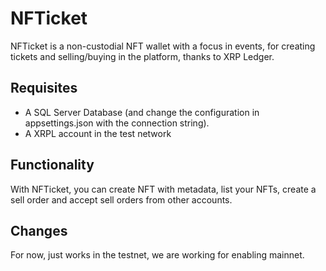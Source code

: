 # NFTicket

NFTicket is a non-custodial NFT wallet with a focus in events, for creating tickets and selling/buying in the platform, thanks to XRP Ledger.

## Requisites

- A SQL Server Database (and change the configuration in appsettings.json with the connection string).
- A XRPL account in the test network

## Functionality

With NFTicket, you can create NFT with metadata, list your NFTs, create a sell order and accept sell orders from other accounts.

## Changes

For now, just works in the testnet, we are working for enabling mainnet.
